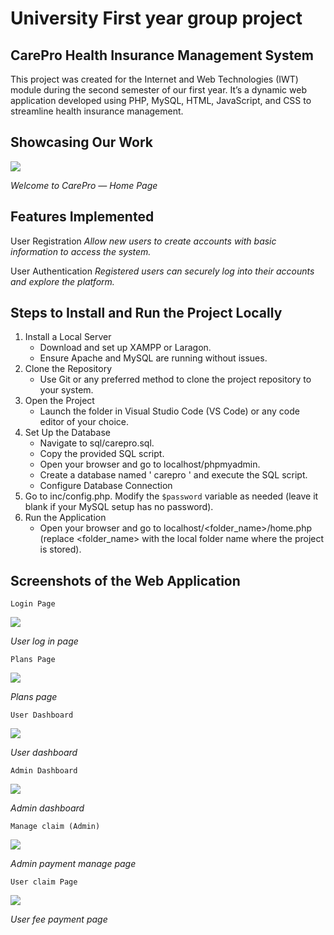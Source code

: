 # University First year group project 

## CarePro Health Insurance Management System

This project was created for the Internet and Web Technologies (IWT) module during the second semester of our first year. It’s a dynamic web application developed using PHP, MySQL, HTML, JavaScript, and CSS to streamline health insurance management.

## Showcasing Our Work

<img src='readme-pics/home.jpeg'>

_Welcome to CarePro — Home Page_

## Features Implemented

User Registration
_Allow new users to create accounts with basic information to access the system._

User Authentication
_Registered users can securely log into their accounts and explore the platform._

## Steps to Install and Run the Project Locally

1. Install a Local Server
    * Download and set up XAMPP or Laragon.
    * Ensure Apache and MySQL are running without issues.
2. Clone the Repository
    * Use Git or any preferred method to clone the project repository to your system.
3. Open the Project
    * Launch the folder in Visual Studio Code (VS Code) or any code editor of your choice.
4. Set Up the Database
    * Navigate to sql/carepro.sql.
    * Copy the provided SQL script.
    * Open your browser and go to localhost/phpmyadmin.
    * Create a database named  ' carepro ' and execute the SQL script.
    * Configure Database Connection
5. Go to inc/config.php.
Modify the `$password` variable as needed (leave it blank if your MySQL setup has no password).
6. Run the Application
    * Open your browser and go to localhost/<folder_name>/home.php (replace <folder_name> with the local folder name where the project is stored).

## Screenshots of the Web Application

    Login Page

<img src='readme-pics/sign-in.jpeg'>

_User log in page_

    Plans Page

<img src='readme-pics/plans.jpeg'>

_Plans page_

    User Dashboard

<img src='readme-pics/user-dashboard.jpeg'>

_User dashboard_

    Admin Dashboard

<img src='readme-pics/admin-dashboard.jpeg'>

_Admin dashboard_

    Manage claim (Admin)

<img src='readme-pics/admin-mange-claims.jpeg'>

_Admin payment manage page_

    User claim Page

<img src='readme-pics/user-claims.jpeg'>

_User fee payment page_
